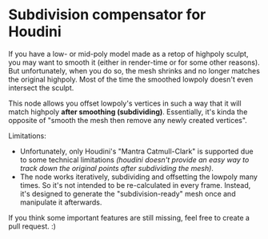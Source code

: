 # Subdivision compensator for Houdini

If you have a low- or mid-poly model made as a retop of highpoly sculpt, you may want to smooth it (either in render-time or for some other reasons).
But unfortunately, when you do so, the mesh shrinks and no longer matches the original highpoly. Most of the time the smoothed lowpoly doesn't even intersect the sculpt.

This node allows you offset lowpoly's vertices in such a way that it will match highpoly **after smoothing (subdividing)**.
Essentially, it's kinda the opposite of "smooth the mesh then remove any newly created vertices".

Limitations:
* Unfortunately, only Houdini's "Mantra Catmull-Clark" is supported due to some technical limitations _(houdini doesn't provide an easy way to track down the original points after subdividing the mesh)_.
* The node works iteratively, subdividing and offsetting the lowpoly many times. So it's not intended to be re-calculated in every frame. Instead, it's designed to generate the "subdivision-ready" mesh once and manipulate it afterwards.

If you think some important features are still missing, feel free to create a pull request. :)
